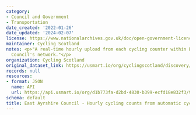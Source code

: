 ```yaml
---
category:
- Council and Government
- Transportation
date_created: '2022-01-26'
date_updated: '2024-02-07'
license: https://www.nationalarchives.gov.uk/doc/open-government-licence/version/3/
maintainer: Cycling Scotland
notes: <p>"A real-time hourly upload from each cycling counter within East Ayrshire
  Council's network."</p>
organization: Cycling Scotland
original_dataset_link: https://usmart.io/org/cyclingscotland/discovery/discovery-view-detail/7d413c93-18b5-4ac3-9f4c-073959e6a0f8
records: null
resources:
- format: JSON
  name: API
  url: https://api.usmart.io/org/d1b773fa-d2bd-4830-b399-ecfd18e832f3/9e025314-2f55-4587-95a8-eb9d9d4dbed7/1/urql
schema: default
title: East Ayrshire Council - Hourly cycling counts from automatic cycling counters
---
```

